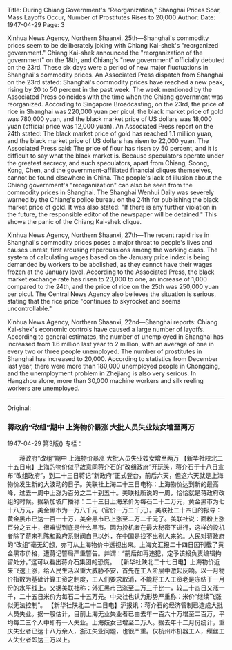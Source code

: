 Title: During Chiang Government's "Reorganization," Shanghai Prices Soar, Mass Layoffs Occur, Number of Prostitutes Rises to 20,000
Author:
Date: 1947-04-29
Page: 3

Xinhua News Agency, Northern Shaanxi, 25th—Shanghai's commodity prices seem to be deliberately joking with Chiang Kai-shek's "reorganized government." Chiang Kai-shek announced the "reorganization of the government" on the 18th, and Chiang's "new government" officially debuted on the 23rd. These six days were a period of new major fluctuations in Shanghai's commodity prices. An Associated Press dispatch from Shanghai on the 23rd stated: Shanghai's commodity prices have reached a new peak, rising by 20 to 50 percent in the past week. The week mentioned by the Associated Press coincides with the time when the Chiang government was reorganized. According to Singapore Broadcasting, on the 23rd, the price of rice in Shanghai was 220,000 yuan per picul, the black market price of gold was 780,000 yuan, and the black market price of US dollars was 18,000 yuan (official price was 12,000 yuan). An Associated Press report on the 24th stated: The black market price of gold has reached 1.1 million yuan, and the black market price of US dollars has risen to 22,000 yuan. The Associated Press said: The price of flour has risen by 50 percent, and it is difficult to say what the black market is. Because speculators operate under the greatest secrecy, and such speculators, apart from Chiang, Soong, Kong, Chen, and the government-affiliated financial cliques themselves, cannot be found elsewhere in China. The people's lack of illusion about the Chiang government's "reorganization" can also be seen from the commodity prices in Shanghai. The Shanghai Wenhui Daily was severely warned by the Chiang's police bureau on the 24th for publishing the black market price of gold. It was also stated: "If there is any further violation in the future, the responsible editor of the newspaper will be detained." This shows the panic of the Chiang Kai-shek clique.

Xinhua News Agency, Northern Shaanxi, 27th—The recent rapid rise in Shanghai's commodity prices poses a major threat to people's lives and causes unrest, first arousing repercussions among the working class. The system of calculating wages based on the January price index is being demanded by workers to be abolished, as they cannot have their wages frozen at the January level. According to the Associated Press, the black market exchange rate has risen to 23,000 to one, an increase of 1,000 compared to the 24th, and the price of rice on the 25th was 250,000 yuan per picul. The Central News Agency also believes the situation is serious, stating that the rice price "continues to skyrocket and seems uncontrollable."

Xinhua News Agency, Northern Shaanxi, 22nd—Shanghai reports: Chiang Kai-shek's economic controls have caused a large number of layoffs. According to general estimates, the number of unemployed in Shanghai has increased from 1.6 million last year to 2 million, with an average of one in every two or three people unemployed. The number of prostitutes in Shanghai has increased to 20,000. According to statistics from December last year, there were more than 180,000 unemployed people in Chongqing, and the unemployment problem in Zhejiang is also very serious. In Hangzhou alone, more than 30,000 machine workers and silk reeling workers are unemployed.



<hr /> 

Original: 


### 蒋政府“改组”期中  上海物价暴涨  大批人员失业妓女增至两万

1947-04-29
第3版()
专栏：

　　蒋政府“改组”期中
    上海物价暴涨
    大批人员失业妓女增至两万
    【新华社陕北二十五日电】上海的物价似乎故意同蒋介石的“改组政府”开玩笑，蒋介石于十八日宣布“改组政府”，到二十三日蒋记“新政府”正式登台，前后六天，但这六天就是上海物价发生新的大波动的日子。美联社上海二十三日电称：上海物价达到新的最高峰，过去一周中上涨为百分之二十到五十。美联社所说的一周，恰恰就是蒋政府改组的时候。据新加坡广播称：二十三日上海米价为每石二十二万元，黄金黑市为七十八万元，美金黑市为一万八千元（官价一万二千元）。美联社二十四日的报导：黄金黑市已达一百一十万，美金黑市已上涨至二万二千元了。美联社说：面粉上涨百分之五十，很难说到底是什么黑市。因为投机者在最大秘密下进行，这样的投机者除了蒋宋孔陈和政府系财阀自己以外，在中国是找不出别人来的。人民对蒋政府的“改组”毫无幻想，亦可从上海物价中透视出来。上海文汇报二十四日因刊载了黄金黑市价格，遭蒋记警局严重警告。并谓：“嗣后如再违犯，定予该报负责编辑拘留处分。”这可以看出蒋介石集团的恐慌。
    【新华社陕北二十七日电】上海物价近来飞速上涨，给人民生活以重大威胁不安，首先在工人阶层中激起反响。以一月物价指数为基础计算工资之制度，工人们要求取消，不能将工人工资老是冻结于一月份的水平线上。又据美联社称：外汇黑市已涨至二万三千比一，较二十四日又涨一千，二十五日米价为每石二十五万元。中央社也认为形势严重称：米价“继续飞涨似无法控制”。
    【新华社陕北二十二日电】沪报讯：蒋介石的经济管制已造成大批人员失业。据一般估计，目前上海无业失业者已由去年一百六十万增至二百万，平均每二三个人中即有一人失业。上海妓女已增至二万人。据去年十二月份统计，重庆失业者已达十八万余人，浙江失业问题，也很严重。仅杭州市机器工人，缫丝工人失业者即达三万以上。
